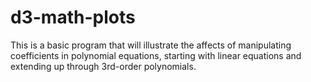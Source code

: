 # d3-math-plots

This is a basic program that will illustrate the affects of manipulating coefficients in polynomial equations, starting with
linear equations and extending up through 3rd-order polynomials. 
